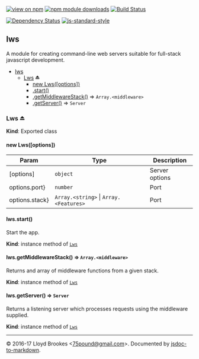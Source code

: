 [![view on npm](http://img.shields.io/npm/v/lws.svg)](https://www.npmjs.org/package/lws)
[![npm module downloads](http://img.shields.io/npm/dt/lws.svg)](https://www.npmjs.org/package/lws)
[![Build Status](https://travis-ci.org/75lb/lws.svg?branch=master)](https://travis-ci.org/75lb/lws)

[![Dependency Status](https://david-dm.org/75lb/lws.svg)](https://david-dm.org/75lb/lws)
[![js-standard-style](https://img.shields.io/badge/code%20style-standard-brightgreen.svg)](https://github.com/feross/standard)

<a name="module_lws"></a>

## lws
A module for creating command-line web servers suitable for full-stack javascript development.


* [lws](#module_lws)
    * [Lws](#exp_module_lws--Lws) ⏏
        * [new Lws([options])](#new_module_lws--Lws_new)
        * [.start()](#module_lws--Lws+start)
        * [.getMiddlewareStack()](#module_lws--Lws+getMiddlewareStack) ⇒ <code>Array.&lt;middleware&gt;</code>
        * [.getServer()](#module_lws--Lws+getServer) ⇒ <code>Server</code>

<a name="exp_module_lws--Lws"></a>

### Lws ⏏
**Kind**: Exported class  
<a name="new_module_lws--Lws_new"></a>

#### new Lws([options])

| Param | Type | Description |
| --- | --- | --- |
| [options] | <code>object</code> | Server options |
| options.port} | <code>number</code> | Port |
| options.stack} | <code>Array.&lt;string&gt;</code> &#124; <code>Array.&lt;Features&gt;</code> | Port |

<a name="module_lws--Lws+start"></a>

#### lws.start()
Start the app.

**Kind**: instance method of <code>[Lws](#exp_module_lws--Lws)</code>  
<a name="module_lws--Lws+getMiddlewareStack"></a>

#### lws.getMiddlewareStack() ⇒ <code>Array.&lt;middleware&gt;</code>
Returns and array of middleware functions from a given stack.

**Kind**: instance method of <code>[Lws](#exp_module_lws--Lws)</code>  
<a name="module_lws--Lws+getServer"></a>

#### lws.getServer() ⇒ <code>Server</code>
Returns a listening server which processes requests using the middleware supplied.

**Kind**: instance method of <code>[Lws](#exp_module_lws--Lws)</code>  


* * *

&copy; 2016-17 Lloyd Brookes \<75pound@gmail.com\>. Documented by [jsdoc-to-markdown](https://github.com/jsdoc2md/jsdoc-to-markdown).

